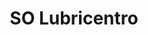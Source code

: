 ---
title: "SO Lubricentro"
url: /ciudad-autonoma-de-buenos-aires/so-lubricentro/
shop: reparación de automóviles
---